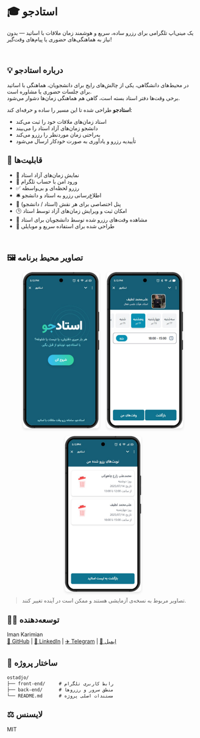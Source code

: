 # 🎓 استادجو

یک مینی‌اپ تلگرامی برای رزرو ساده، سریع و هوشمند زمان ملاقات با اساتید — بدون نیاز به هماهنگی‌های حضوری یا پیام‌های وقت‌گیر!
<div style="heigh: 300px;"><br/></div>


## 💡 درباره استادجو

در محیط‌های دانشگاهی، یکی از چالش‌های رایج برای دانشجویان، هماهنگی با اساتید برای جلسات حضوری یا مشاوره است.  
برخی وقت‌ها دفتر استاد بسته‌ است، گاهی هم هماهنگی زمان‌ها دشوار می‌شود.

**استادجو** طراحی شده تا این مسیر را ساده و حرفه‌ای کند:

- استاد زمان‌های ملاقات خود را ثبت می‌کند  
- دانشجو زمان‌های آزاد استاد را می‌بیند  
- به‌راحتی زمان موردنظر را رزرو می‌کند  
- تأییدیه رزرو و یادآوری به صورت خودکار ارسال می‌شود



## 🚀 قابلیت‌ها

- 📅 نمایش زمان‌های آزاد استاد
- 🔐 ورود امن با حساب تلگرام
- ✅ رزرو لحظه‌ای و بی‌واسطه
- 🛎️ اطلاع‌رسانی رزرو به استاد و دانشجو
- 👤 پنل اختصاصی برای هر نقش (استاد / دانشجو)
- 🕒 امکان ثبت و ویرایش زمان‌های آزاد توسط استاد
- 👀 مشاهده وقت‌های رزرو شده توسط دانشجویان برای استاد
- 📱 طراحی شده برای استفاده سریع و موبایلی 

<div style="heigh: 300px;"><br/></div>

## 🖼️ تصاویر محیط برنامه

<div align="center" style="
  display: flex; 
  flex-wrap: wrap; 
  justify-content: center; 
  gap: 20px;
  max-width: 100%;
">

  <img src="./screenshots/1.png" alt="نمای دانشجو" style="width: 200px; max-width: 90vw; border-radius: 8px; box-shadow: 0 3px 7px rgba(0,0,0,0.1);" />
  <img src="./screenshots/2.png" alt="پنل استاد" style="width: 200px; max-width: 90vw; border-radius: 8px; box-shadow: 0 3px 7px rgba(0,0,0,0.1);" />
  <img src="./screenshots/3.png" alt="تأیید رزرو" style="width: 200px; max-width: 90vw; border-radius: 8px; box-shadow: 0 3px 7px rgba(0,0,0,0.1);" />

</div>

> تصاویر مربوط به نسخه‌ی آزمایشی هستند و ممکن است در آینده تغییر کنند.





## 🙋‍♂️ توسعه‌دهنده

Iman Karimian  
[🐙 GitHub](https://github.com/IK7D3) | [💼 LinkedIn](https://www.linkedin.com/in/iman-karimian-0757361b1/) | [✈️ Telegram](https://t.me/ik7d3) | [📧 ایمیل](mailto:imankarimian20@gmail.com) 


## 📁 ساختار پروژه

```plaintext
ostadjo/
├── front-end/     # رابط کاربری تلگرام
├── back-end/      # منطق سرور و رزروها
└── README.md      # مستندات اصلی پروژه
```

## ⚖️ لایسنس

MIT
